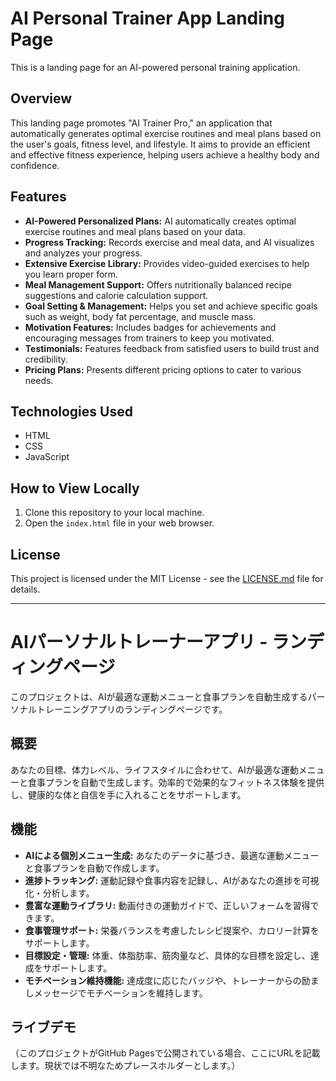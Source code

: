 # AI Personal Trainer App Landing Page

This is a landing page for an AI-powered personal training application.

## Overview

This landing page promotes "AI Trainer Pro," an application that automatically generates optimal exercise routines and meal plans based on the user's goals, fitness level, and lifestyle. It aims to provide an efficient and effective fitness experience, helping users achieve a healthy body and confidence.

## Features

-   **AI-Powered Personalized Plans:** AI automatically creates optimal exercise routines and meal plans based on your data.
-   **Progress Tracking:** Records exercise and meal data, and AI visualizes and analyzes your progress.
-   **Extensive Exercise Library:** Provides video-guided exercises to help you learn proper form.
-   **Meal Management Support:** Offers nutritionally balanced recipe suggestions and calorie calculation support.
-   **Goal Setting & Management:** Helps you set and achieve specific goals such as weight, body fat percentage, and muscle mass.
-   **Motivation Features:** Includes badges for achievements and encouraging messages from trainers to keep you motivated.
-   **Testimonials:** Features feedback from satisfied users to build trust and credibility.
-   **Pricing Plans:** Presents different pricing options to cater to various needs.

## Technologies Used

-   HTML
-   CSS
-   JavaScript

## How to View Locally

1.  Clone this repository to your local machine.
2.  Open the `index.html` file in your web browser.

## License

This project is licensed under the MIT License - see the [LICENSE.md](LICENSE.md) file for details.

---

# AIパーソナルトレーナーアプリ - ランディングページ

このプロジェクトは、AIが最適な運動メニューと食事プランを自動生成するパーソナルトレーニングアプリのランディングページです。

## 概要

あなたの目標、体力レベル、ライフスタイルに合わせて、AIが最適な運動メニューと食事プランを自動で生成します。効率的で効果的なフィットネス体験を提供し、健康的な体と自信を手に入れることをサポートします。

## 機能

-   **AIによる個別メニュー生成:** あなたのデータに基づき、最適な運動メニューと食事プランを自動で作成します。
-   **進捗トラッキング:** 運動記録や食事内容を記録し、AIがあなたの進捗を可視化・分析します。
-   **豊富な運動ライブラリ:** 動画付きの運動ガイドで、正しいフォームを習得できます。
-   **食事管理サポート:** 栄養バランスを考慮したレシピ提案や、カロリー計算をサポートします。
-   **目標設定・管理:** 体重、体脂肪率、筋肉量など、具体的な目標を設定し、達成をサポートします。
-   **モチベーション維持機能:** 達成度に応じたバッジや、トレーナーからの励ましメッセージでモチベーションを維持します。

## ライブデモ

（このプロジェクトがGitHub Pagesで公開されている場合、ここにURLを記載します。現状では不明なためプレースホルダーとします。）